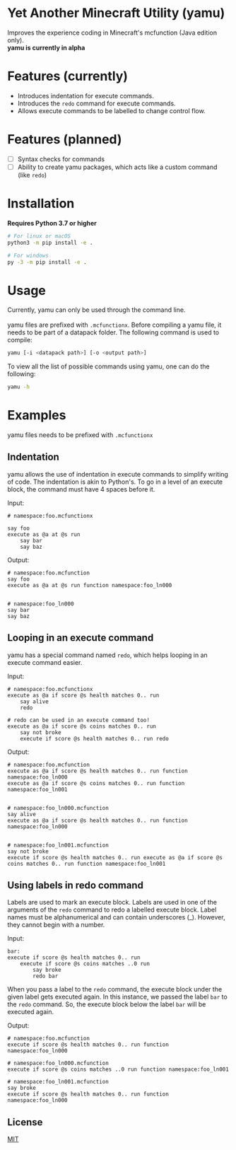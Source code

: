 # Yet Another Minecraft Utility (yamu)
Improves the experience coding in Minecraft's mcfunction (Java edition only).<br>
**yamu is currently in alpha**

# Features (currently)
- Introduces indentation for execute commands.
- Introduces the `redo` command for execute commands.
- Allows execute commands to be labelled to change control flow.

# Features (planned)
- [ ] Syntax checks for commands
- [ ] Ability to create yamu packages, which acts like a custom command (like `redo`)

# Installation
**Requires Python 3.7 or higher**
```sh
# For linux or macOS
python3 -m pip install -e .

# For windows
py -3 -m pip install -e .
```

# Usage
Currently, yamu can only be used through the command line.<br><br>
yamu files are prefixed with `.mcfunctionx`. Before compiling a yamu file, it needs to be part of a datapack folder. The following command is used to compile:
```sh
yamu [-i <datapack path>] [-o <output path>]
```
To view all the list of possible commands using yamu, one can do the following:
```sh
yamu -h 
```

# Examples
yamu files needs to be prefixed with `.mcfunctionx`<br>
## Indentation
yamu allows the use of indentation in execute commands to simplify writing of code. The indentation is akin to Python's. To go in a level of an execute block, the command must have 4 spaces before it.

Input:
```mcfunction
# namespace:foo.mcfunctionx

say foo
execute as @a at @s run
    say bar
    say baz
```

Output:
```mcfunction
# namespace:foo.mcfunction
say foo
execute as @a at @s run function namespace:foo_ln000


# namespace:foo_ln000
say bar
say baz
```

## Looping in an execute command
yamu has a special command named `redo`, which helps looping in an execute command easier.

Input:
```mcfunction
# namespace:foo.mcfunctionx
execute as @a if score @s health matches 0.. run
    say alive
    redo

# redo can be used in an execute command too!
execute as @a if score @s coins matches 0.. run
    say not broke
    execute if score @s health matches 0.. run redo
```

Output:
```mcfunction
# namespace:foo.mcfunction
execute as @a if score @s health matches 0.. run function namespace:foo_ln000
execute as @a if score @s coins matches 0.. run function namespace:foo_ln001


# namespace:foo_ln000.mcfunction
say alive
execute as @a if score @s health matches 0.. run function namespace:foo_ln000


# namespace:foo_ln001.mcfunction
say not broke
execute if score @s health matches 0.. run execute as @a if score @s coins matches 0.. run function namespace:foo_ln001
```

## Using labels in redo command
Labels are used to mark an execute block. Labels are used in one of the arguments of the `redo` command to redo a labelled execute block. Label names must be alphanumerical and can contain underscores (_). However, they cannot begin with a number.

Input:
```mcfunction
bar:
execute if score @s health matches 0.. run
    execute if score @s coins matches ..0 run
        say broke
        redo bar
```

When you pass a label to the `redo` command, the execute block under the given label gets executed again. In this instance, we passed the label `bar` to the `redo` command. So, the execute block below the label `bar` will be executed again.

Output:
```mcfunction
# namespace:foo.mcfunction
execute if score @s health matches 0.. run function namespace:foo_ln000

# namespace:foo_ln000.mcfunction
execute if score @s coins matches ..0 run function namespace:foo_ln001

# namespace:foo_ln001.mcfunction
say broke
execute if score @s health matches 0.. run function namespace:foo_ln000
```

## License
[MIT](https://github.com/thelennylord/yamu/blob/master/LICENSE)